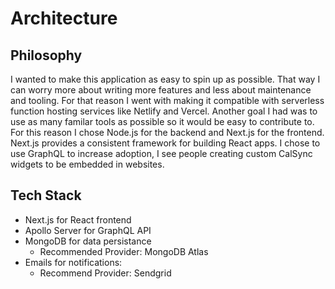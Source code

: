 # Architecture

## Philosophy

I wanted to make this application as easy to spin up as possible. That way I can worry more about writing more features and less about maintenance and tooling. For that reason I went with making it compatible with serverless function hosting services like Netlify and Vercel. Another goal I had was to use as many familar tools as possible so it would be easy to contribute to. For this reason I chose Node.js for the backend and Next.js for the frontend. Next.js provides a consistent framework for building React apps. I chose to use GraphQL to increase adoption, I see people creating custom CalSync widgets to be embedded in websites.

## Tech Stack

* Next.js for React frontend
* Apollo Server for GraphQL API
* MongoDB for data persistance
  * Recommended Provider: MongoDB Atlas
* Emails for notifications:
  * Recommend Provider: Sendgrid
